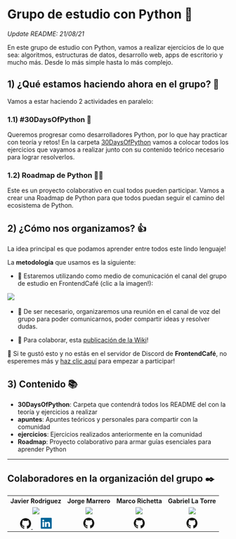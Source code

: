 # Grupo de estudio con Python 🐍

*Update README: 21/08/21*

En este grupo de estudio con Python, vamos a realizar ejercicios de lo que sea: algoritmos, estructuras de datos, desarrollo web, apps de escritorio y mucho más. Desde lo más simple hasta lo más complejo.

## 1) ¿Qué estamos haciendo ahora en el grupo? 🤔
Vamos a estar haciendo 2 actividades en paralelo:

### 1.1) #30DaysOfPython 📆
Queremos progresar como desarrolladores Python, por lo que hay practicar con teoría y retos! En la carpeta [30DaysOfPython](./30DaysOfPython) vamos a colocar todos los ejercicios que vayamos a realizar junto con su contenido teórico necesario para lograr resolverlos.

### 1.2) Roadmap de Python 🚴‍♂️
Este es un proyecto colaborativo en cual todos pueden participar. Vamos a crear una Roadmap de Python para que todos puedan seguir el camino del ecosistema de Python.


## 2) ¿Cómo nos organizamos? 👍
La idea principal es que podamos aprender entre todos este lindo lenguaje!

La **metodología** que usamos es la siguiente:
- 📢 Estaremos utilizando como medio de comunicación el canal del grupo de estudio en FrontendCafé (clic a la imagen!):

<a href="https://discord.gg/frontendcafe" align="center"><img src="imgs\channel-discord.jpg" /></a>

- 📢 De ser necesario, organizaremos una reunión en el canal de voz del grupo para poder comunicarnos, poder compartir ideas y resolver dudas.

- 📢 Para colaborar, esta [publicación de la Wiki](https://github.com/frontendcafe/py-study-group/wiki/Colaborar)!


🐍 Si te gustó esto y no estás en el servidor de Discord de **FrontendCafé**, no esperemes más y [haz clic aquí](https://discord.gg/frontendcafe) para empezar a participar!


## 3) Contenido 📚
- **30DaysOfPython**: Carpeta que contendrá todos los README del con la teoría y ejercicios a realizar
- **apuntes**: Apuntes teóricos y personales para compartir con la comunidad
- **ejercicios**: Ejercicios realizados anteriormente en la comunidad
- **Roadmap**: Proyecto colaborativo para armar guías esenciales para aprender Python

---
## Colaboradores en la organización del grupo ✒️

<table align="center">
    <tr>
        <th>
            Javier Rodriguez
        </th>
        <th>
            Jorge Marrero
        </th>
        <th>
            Marco Richetta
        </th>
        <th>
            Gabriel La Torre
        </th>
    </tr>
    <tr>
        <td align="center">
            <img src="https://avatars.githubusercontent.com/u/68615684?v=4" width=130 />
        </td>
        <td align="center">
            <img src="https://avatars.githubusercontent.com/u/55320156?v=4" width=130 />
        </td>
        <td align="center">
            <img src="https://avatars.githubusercontent.com/u/19599150?v=4" width=130 />
        </td>
        <td align="center">
            <img src="https://avatars.githubusercontent.com/u/1574359?v=4" width=130 />
        </td>
    </tr>
    <tr>
        <td align="center">
            <a href="https://github.com/JaviCeRodriguez">
                <img src="imgs\icons\github.svg" width=25 />
            </a>&emsp;
            <a href="https://www.linkedin.com/in/rodriguezjavierc/">
                <img src="imgs\icons\linkedin.svg" width=25 />
            </a>
        </td>
        <td align="center">
            <a href="https://github.com/jorgemarrero"><img src="imgs\icons\github.svg" width=25 /></a>
        </td>
        <td align="center">
            <a href="https://github.com/marcorichetta">
                <img src="imgs\icons\github.svg" width=25 />
            </a>
        </td>
        <td align="center">
            <a href="https://github.com/shizus">
                <img src="imgs\icons\github.svg" width=25 />
            </a>
        </td>
    </tr>
</table>
